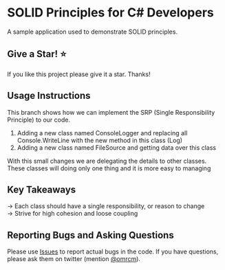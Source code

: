 # SOLID Principles for C# Developers

A sample application used to demonstrate SOLID principles.

## Give a Star! :star:
If you like this project please give it a star. Thanks!

## Usage Instructions

This branch shows how we can implement the SRP (Single Responsibility Principle) to our code.

1) Adding a new class named ConsoleLogger and replacing all Console.WriteLine with the new method in this class (Log)
2) Adding a new class named FileSource and getting data over this class

With this small changes we are delegating the details to other classes. These classes will doing only one thing and it is more easy to managing

## Key Takeaways

-> Each class should have a single responsibility, or reason to change <br/>
-> Strive for high cohesion and loose coupling

## Reporting Bugs and Asking Questions

Please use [Issues](https://github.com/omrcm/SolidSamples/issues) to report actual bugs in the code. If you have questions, please ask them on twitter (mention [@omrcm](https://twitter.com/omrcm)).

